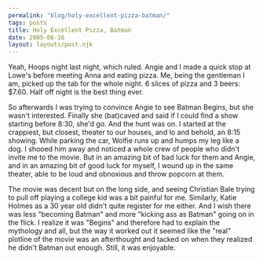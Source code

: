 ```yaml
---
permalink: "blog/holy-excellent-pizza-batman/"
tags: posts
title: Holy Excellent Pizza, Batman
date: 2005-06-16
layout: layouts/post.njk
---
```


Yeah, Hoops night last night, which ruled. Angie and I made a quick stop at Lowe's before meeting Anna and eating pizza. Me, being the gentleman I am, picked up the tab for the whole night. 6 slices of pizza and 3 beers: $7.60. Half off night is the best thing ever. 

So afterwards I was trying to convince Angie to see Batman Begins, but she wasn't interested. Finally she (bat)caved and said if I could find a show starting before 8:30, she'd go. And the hunt was on. I started at the crappiest, but closest, theater to our houses, and lo and behold, an 8:15 showing. While parking the car, Wolfie runs up and humps my leg like a dog. I shooed him away and noticed a whole crew of people who didn't invite me to the movie. But in an amazing bit of bad luck for them and Angie, and in an amazing bit of good luck for myself, I wound up in the same theater, able to be loud and obnoxious and throw popcorn at them. 

The movie was decent but on the long side, and seeing Christian Bale trying to pull off playing a college kid was a bit painful for me. Similarly, Katie Holmes as a 30 year old didn't quite register for me either. And I wish there was less "becoming Batman" and more "kicking ass as Batman" going on in the flick. I realize it was "Begins" and therefore had to explain the mythology and all, but the way it worked out it seemed like the "real" plotline of the movie was an afterthought and tacked on when they realized he didn't Batman out enough. Still, it was enjoyable.